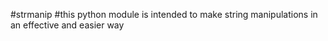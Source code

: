 #strmanip
#this python module is intended to make string manipulations in an effective and easier way
